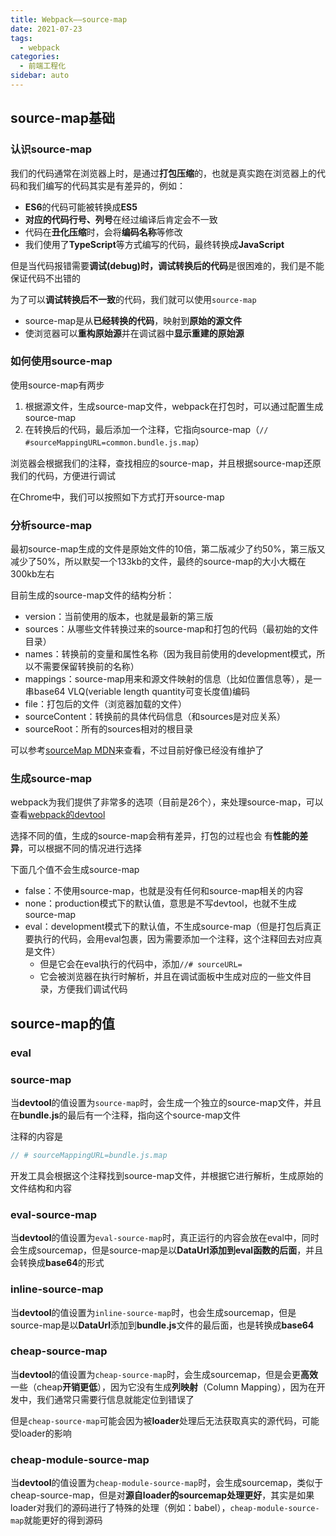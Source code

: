 ```yaml
---
title: Webpack——source-map
date: 2021-07-23
tags:
  - webpack
categories:
  - 前端工程化
sidebar: auto
---
```


## source-map基础

### 认识source-map

我们的代码通常在浏览器上时，是通过**打包压缩**的，也就是真实跑在浏览器上的代码和我们编写的代码其实是有差异的，例如：
- **ES6**的代码可能被转换成**ES5**
- **对应的代码行号、列号**在经过编译后肯定会不一致
- 代码在**丑化压缩**时，会将**编码名称**等修改
- 我们使用了**TypeScript**等方式编写的代码，最终转换成**JavaScript**

但是当代码报错需要**调试(debug)**时，调试**转换后的代码**是很困难的，我们是不能保证代码不出错的

为了可以**调试转换后不一致**的代码，我们就可以使用`source-map`
- source-map是从**已经转换的代码**，映射到**原始的源文件**
- 使浏览器可以**重构原始源**并在调试器中**显示重建的原始源**

### 如何使用source-map
使用source-map有两步
1. 根据源文件，生成source-map文件，webpack在打包时，可以通过配置生成source-map
2. 在转换后的代码，最后添加一个注释，它指向source-map（`// #sourceMappingURL=common.bundle.js.map`）

浏览器会根据我们的注释，查找相应的source-map，并且根据source-map还原我们的代码，方便进行调试

在Chrome中，我们可以按照如下方式打开source-map

### 分析source-map

最初source-map生成的文件是原始文件的10倍，第二版减少了约50%，第三版又减少了50%，所以默契一个133kb的文件，最终的source-map的大小大概在300kb左右

目前生成的source-map文件的结构分析：
- version：当前使用的版本，也就是最新的第三版
- sources：从哪些文件转换过来的source-map和打包的代码（最初始的文件目录）
- names：转换前的变量和属性名称（因为我目前使用的development模式，所以不需要保留转换前的名称）
- mappings：source-map用来和源文件映射的信息（比如位置信息等），是一串base64 VLQ(veriable length quantity可变长度值)编码
- file：打包后的文件（浏览器加载的文件）
- sourceContent：转换前的具体代码信息（和sources是对应关系）
- sourceRoot：所有的sources相对的根目录

可以参考[sourceMap MDN](https://developer.mozilla.org/en-US/docs/Mozilla/JavaScript_code_modules/SourceMap.jsm)来查看，不过目前好像已经没有维护了

### 生成source-map

webpack为我们提供了非常多的选项（目前是26个），来处理source-map，可以查看[webpack的devtool](https://webpack.docschina.org/configuration/devtool/)

选择不同的值，生成的source-map会稍有差异，打包的过程也会 有**性能的差异**，可以根据不同的情况进行选择

下面几个值不会生成source-map

- false：不使用source-map，也就是没有任何和source-map相关的内容
- none：production模式下的默认值，意思是不写devtool，也就不生成source-map
- eval：development模式下的默认值，不生成source-map（但是打包后真正要执行的代码，会用eval包裹，因为需要添加一个注释，这个注释回去对应真是文件）
    + 但是它会在eval执行的代码中，添加`//# sourceURL=`
    + 它会被浏览器在执行时解析，并且在调试面板中生成对应的一些文件目录，方便我们调试代码

## source-map的值

### eval

### source-map

当**devtool**的值设置为`source-map`时，会生成一个独立的source-map文件，并且在**bundle.js**的最后有一个注释，指向这个source-map文件

注释的内容是
```javaScript
// # sourceMappingURL=bundle.js.map
```
开发工具会根据这个注释找到source-map文件，并根据它进行解析，生成原始的文件结构和内容

### eval-source-map

当**devtool**的值设置为`eval-source-map`时，真正运行的内容会放在eval中，同时会生成sourcemap，但是source-map是以**DataUrl添加到eval函数的后面**，并且会转换成**base64**的形式

### inline-source-map

当**devtool**的值设置为`inline-source-map`时，也会生成sourcemap，但是source-map是以**DataUrl**添加到**bundle.js**文件的最后面，也是转换成**base64**

### cheap-source-map

当**devtool**的值设置为`cheap-source-map`时，会生成sourcemap，但是会更**高效**一些（cheap**开销更低**），因为它没有生成**列映射**（Column Mapping），因为在开发中，我们通常只需要行信息就能定位到错误了

但是`cheap-source-map`可能会因为被**loader**处理后无法获取真实的源代码，可能受loader的影响

### cheap-module-source-map

当**devtool**的值设置为`cheap-module-source-map`时，会生成sourcemap，类似于cheap-source-map，但是对**源自loader的sourcemap处理更好**，其实是如果loader对我们的源码进行了特殊的处理（例如：babel），`cheap-module-source-map`就能更好的得到源码


